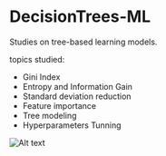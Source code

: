 # DecisionTrees-ML
Studies on tree-based learning models. 

topics studied: 

* Gini Index       
* Entropy and Information Gain 
* Standard deviation reduction 
* Feature importance
* Tree modeling 
* Hyperparameters Tunning


![Alt text](https://sctr7.files.wordpress.com/2012/06/decision-tree-diagram3.jpg "Optional title")


               
